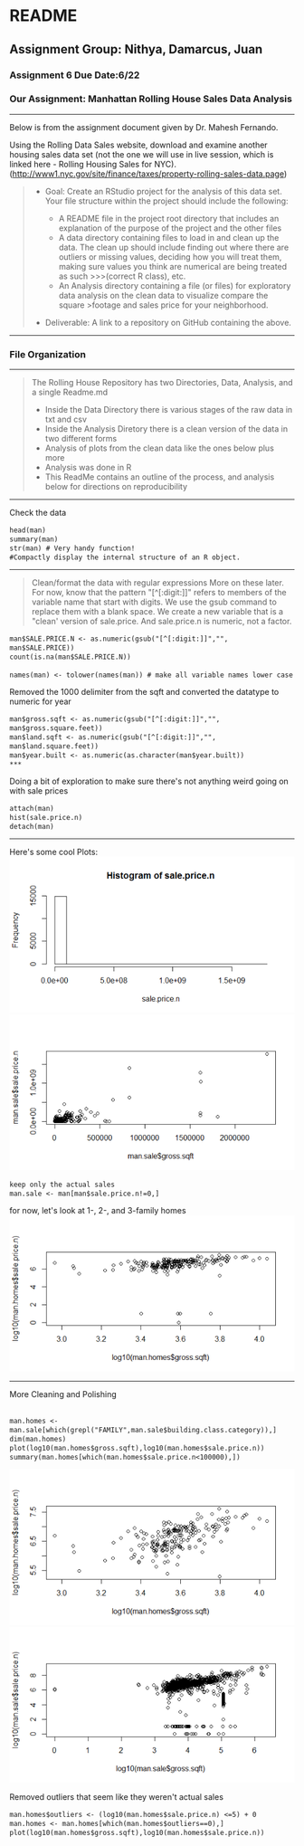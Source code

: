 
# README
## Assignment Group: Nithya, Damarcus, Juan
### Assignment 6 Due Date:6/22

### Our Assignment:  Manhattan Rolling House Sales Data Analysis
---

Below is from the assignment document given by Dr. Mahesh Fernando. 

Using the Rolling Data Sales website, download and examine another housing sales data set (not the one we will use in live session, which is linked here - Rolling Housing Sales for NYC).
(http://www1.nyc.gov/site/finance/taxes/property-rolling-sales-data.page)

> * Goal: Create an RStudio project for the analysis of this data set. Your file structure within the project should include the following: 
>   * A README file in the project root directory that includes an explanation of the purpose of the project and the other files
>   * A data directory containing files to load in and clean up the data. The clean up should include finding out where there are 
outliers or missing values, deciding how you will treat them, making sure values you think are numerical are being treated as such >>>(correct R class), etc.
>   * An Analysis directory containing a file (or files) for exploratory data analysis on the clean data to visualize compare the square >footage and sales price for your neighborhood.
>
> * Deliverable: A link to a repository on GitHub containing the above. 
***
### File Organization
---
> The Rolling House Repository has two Directories, Data, Analysis, and a single Readme.md
> * Inside the Data Directory there is various stages of the raw data in txt and csv
> * Inside the Analysis Diretory there is a clean version of the data in two different forms
> * Analysis of plots from the clean data like the ones below plus more
> * Analysis was done in R
> * This ReadMe contains an outline of the process, and analysis below for directions on reproducibility
---

 Check the data
```{r echo = TRUE}
head(man)
summary(man)
str(man) # Very handy function!
#Compactly display the internal structure of an R object.
```
***
>Clean/format the data with regular expressions
>More on these later. For now, know that the
>pattern "[^[:digit:]]" refers to members of the variable name that
>start with digits. We use the gsub command to replace them with a blank space.
>We create a new variable that is a "clean' version of sale.price.
>And sale.price.n is numeric, not a factor.
```{r echo = FALSE}
man$SALE.PRICE.N <- as.numeric(gsub("[^[:digit:]]","", man$SALE.PRICE))
count(is.na(man$SALE.PRICE.N))

names(man) <- tolower(names(man)) # make all variable names lower case
```
Removed the 1000 delimiter from the sqft and converted the datatype to numeric for year
```{r echo = FALSE}
man$gross.sqft <- as.numeric(gsub("[^[:digit:]]","", man$gross.square.feet))
man$land.sqft <- as.numeric(gsub("[^[:digit:]]","", man$land.square.feet))
man$year.built <- as.numeric(as.character(man$year.built))
***
```
Doing a bit of exploration to make sure there's not anything
weird going on with sale prices

```{r echo = FALSE}
attach(man)
hist(sale.price.n) 
detach(man)
```
***
Here's some cool Plots:
![](https://github.com/WindDAnalytics/testrepo-1/blob/master/Analysis/man.sale.price.png) 
![](https://github.com/WindDAnalytics/testrepo-1/blob/master/Analysis/Orig_ActualSales_Scatterplot.png)

```{r echo = FALSE}
keep only the actual sales
man.sale <- man[man$sale.price.n!=0,]
```
for now, let's look at 1-, 2-, and 3-family homes
![](https://github.com/WindDAnalytics/testrepo-1/blob/master/Analysis/logT_HomesSq_Price_ScatterPlot.png)

***
More Cleaning and Polishing
```{r echo = FALSE}

man.homes <- man.sale[which(grepl("FAMILY",man.sale$building.class.category)),]
dim(man.homes)
plot(log10(man.homes$gross.sqft),log10(man.homes$sale.price.n))
summary(man.homes[which(man.homes$sale.price.n<100000),])
```
![](https://github.com/WindDAnalytics/testrepo-1/blob/master/Analysis/NoOutliers_logT_Homes_Sales_ScatterPlot.png)
![](https://github.com/WindDAnalytics/testrepo-1/blob/master/Analysis/logT_Sales_per_sqft_Scatterplot.png)


Removed outliers that seem like they weren't actual sales

```{r echo = FALSE}
man.homes$outliers <- (log10(man.homes$sale.price.n) <=5) + 0
man.homes <- man.homes[which(man.homes$outliers==0),]
plot(log10(man.homes$gross.sqft),log10(man.homes$sale.price.n))
```
